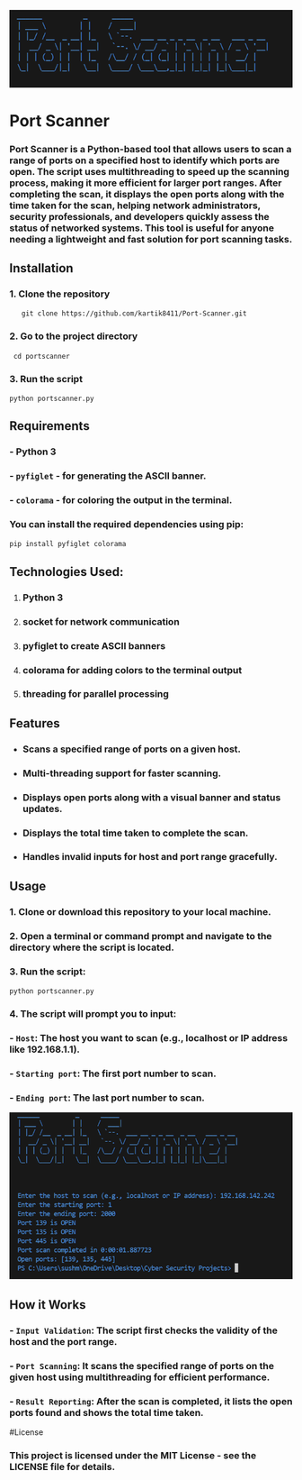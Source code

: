 ![logo](https://github.com/kartik8411/Port-Scanner/blob/main/image1.png)
# Port Scanner

### Port Scanner is a Python-based tool that allows users to scan a range of ports on a specified host to identify which ports are open. The script uses multithreading to speed up the scanning process, making it more efficient for larger port ranges. After completing the scan, it displays the open ports along with the time taken for the scan, helping network administrators, security professionals, and developers quickly assess the status of networked systems. This tool is useful for anyone needing a lightweight and fast solution for port scanning tasks.

## Installation

 ### 1.  Clone the repository
  ```
     git clone https://github.com/kartik8411/Port-Scanner.git
   ```
   
### 2.   Go to the project directory
   ```
    cd portscanner
   ```

### 3.  Run the script 
  ```
  python portscanner.py
  ```


## Requirements
### - Python 3
### - `pyfiglet` - for generating the ASCII banner.
### - `colorama` - for coloring the output in the terminal.

### You can install the required dependencies using pip:
```
pip install pyfiglet colorama
```

## Technologies Used:
1. ### Python 3
2. ### socket for network communication
3. ### pyfiglet to create ASCII banners
4. ### colorama for adding colors to the terminal output
5. ### threading for parallel processing
   
## Features
- ### Scans a specified range of ports on a given host.
- ### Multi-threading support for faster scanning.
- ### Displays open ports along with a visual banner and status updates.
- ### Displays the total time taken to complete the scan.
- ### Handles invalid inputs for host and port range gracefully.

## Usage

  ### 1. Clone or download this repository to your local machine.

  ### 2. Open a terminal or command prompt and navigate to the directory where the script is located.

  ### 3. Run the script:
  ```
python portscanner.py
```

### 4. The script will prompt you to input:

   
###  - ```Host```: The host you want to scan  (e.g., localhost or IP address like 192.168.1.1).
   
###  - ```Starting port```: The first port number to scan.
    
###  - ```Ending port```:  The last port number to scan.

    
![logo](https://github.com/kartik8411/Port-Scanner/blob/main/image2.png)

## How it Works

   ### - ```Input Validation```: The script first checks the validity of the host and the port range.
   
   ### - ```Port Scanning```: It scans the specified range of ports on the given host using multithreading for efficient performance.
   
   ### - ```Result Reporting```: After the scan is completed, it lists the open ports found and shows the total time taken.

#License

### This project is licensed under the MIT License - see the LICENSE file for details.

    

